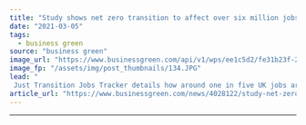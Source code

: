```yaml
---
title: "Study shows net zero transition to affect over six million jobs, as criticism grows of Budget's 'climate failure'"
date: "2021-03-05"
tags: 
  - business green
source: "business green"
image_url: "https://www.businessgreen.com/api/v1/wps/ee1c5d2/fe31b23f-2746-4feb-ac2c-2b2510513d21/6/wind-350x250-185x114.JPG"
image_fp: "/assets/img/post_thumbnails/134.JPG"
lead: "
 Just Transition Jobs Tracker details how around one in five UK jobs are likely to be affected either positively or negatively by the net zero transition, further cranking up pressure on government to deliver coherent transition plan ..."
article_url: "https://www.businessgreen.com/news/4028122/study-net-zero-transition-affect-million-jobs-criticism-grows-budget-climate-failure"
---
```


---
